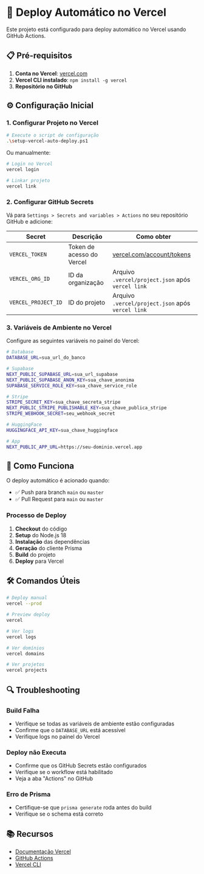 # 🚀 Deploy Automático no Vercel

Este projeto está configurado para deploy automático no Vercel usando GitHub Actions.

## 📋 Pré-requisitos

1. **Conta no Vercel**: [vercel.com](https://vercel.com)
2. **Vercel CLI instalado**: `npm install -g vercel`
3. **Repositório no GitHub**

## ⚙️ Configuração Inicial

### 1. Configurar Projeto no Vercel

```bash
# Execute o script de configuração
.\setup-vercel-auto-deploy.ps1
```

Ou manualmente:

```bash
# Login no Vercel
vercel login

# Linkar projeto
vercel link
```

### 2. Configurar GitHub Secrets

Vá para `Settings > Secrets and variables > Actions` no seu repositório GitHub e adicione:

| Secret | Descrição | Como obter |
|--------|-----------|------------|
| `VERCEL_TOKEN` | Token de acesso do Vercel | [vercel.com/account/tokens](https://vercel.com/account/tokens) |
| `VERCEL_ORG_ID` | ID da organização | Arquivo `.vercel/project.json` após `vercel link` |
| `VERCEL_PROJECT_ID` | ID do projeto | Arquivo `.vercel/project.json` após `vercel link` |

### 3. Variáveis de Ambiente no Vercel

Configure as seguintes variáveis no painel do Vercel:

```bash
# Database
DATABASE_URL=sua_url_do_banco

# Supabase
NEXT_PUBLIC_SUPABASE_URL=sua_url_supabase
NEXT_PUBLIC_SUPABASE_ANON_KEY=sua_chave_anonima
SUPABASE_SERVICE_ROLE_KEY=sua_chave_service_role

# Stripe
STRIPE_SECRET_KEY=sua_chave_secreta_stripe
NEXT_PUBLIC_STRIPE_PUBLISHABLE_KEY=sua_chave_publica_stripe
STRIPE_WEBHOOK_SECRET=seu_webhook_secret

# HuggingFace
HUGGINGFACE_API_KEY=sua_chave_huggingface

# App
NEXT_PUBLIC_APP_URL=https://seu-dominio.vercel.app
```

## 🔄 Como Funciona

O deploy automático é acionado quando:

- ✅ Push para branch `main` ou `master`
- ✅ Pull Request para `main` ou `master`

### Processo de Deploy

1. **Checkout** do código
2. **Setup** do Node.js 18
3. **Instalação** das dependências
4. **Geração** do cliente Prisma
5. **Build** do projeto
6. **Deploy** para Vercel

## 🛠️ Comandos Úteis

```bash
# Deploy manual
vercel --prod

# Preview deploy
vercel

# Ver logs
vercel logs

# Ver domínios
vercel domains

# Ver projetos
vercel projects
```

## 🔍 Troubleshooting

### Build Falha
- Verifique se todas as variáveis de ambiente estão configuradas
- Confirme que o `DATABASE_URL` está acessível
- Verifique logs no painel do Vercel

### Deploy não Executa
- Confirme que os GitHub Secrets estão configurados
- Verifique se o workflow está habilitado
- Veja a aba "Actions" no GitHub

### Erro de Prisma
- Certifique-se que `prisma generate` roda antes do build
- Verifique se o schema está correto

## 📚 Recursos

- [Documentação Vercel](https://vercel.com/docs)
- [GitHub Actions](https://docs.github.com/en/actions)
- [Vercel CLI](https://vercel.com/docs/cli)
